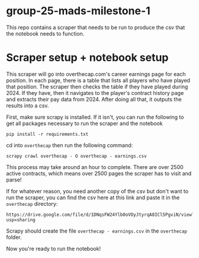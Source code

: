 # group-25-mads-milestone-1

This repo contains a scraper that needs to be run to produce the csv that the notebook needs to function.

# Scraper setup + notebook setup

This scraper will go into overthecap.com's career earnings page for each position. In each page, there is a table that lists all players who have played that position. The scraper then checks the table if they have played during 2024. If they have, then it navigates to the player's contract history page and extracts their pay data from 2024. After doing all that, it outputs the results into a csv.

First, make sure scrapy is installed. If it isn't, you can run the following to get all packages necessary to run the scraper and the notebook

```
pip install -r requirements.txt
```

cd into `overthecap` then run the following command:

`scrapy crawl overthecap - O overthecap - earnings.csv`

This process may take around an hour to complete. There are over 2500 active contracts, which means over 2500 pages the scraper has to visit and parse!

If for whatever reason, you need another copy of the csv but don't want to run the scraper, you can find the csv here at this link and paste it in the `overthecap` directory:

```
https://drive.google.com/file/d/1DNqsFW24Ylb0oVDyJtyrqA8ICl5PgviN/view?usp=sharing
```

Scrapy should create the file `overthecap - earnings.csv` in the `overthecap` folder.

Now you're ready to run the notebook!
